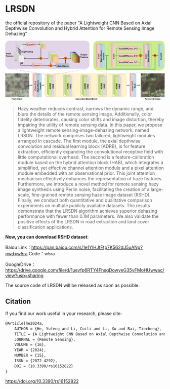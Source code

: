 # LRSDN
the official repository of the paper "A Lightweight CNN Based on Axial Depthwise Convolution and Hybrid Attention for Remote Sensing Image Dehazing"

<center>
<img src="./paper.png" alt="LRSDN" />
</center>



> Hazy weather reduces contrast, narrows the dynamic range, and blurs the details of the remote sensing image. Additionally, color fidelity deteriorates, causing color shifts and image distortion, thereby impairing the utility of remote sensing data. In this paper, we propose a lightweight remote sensing-image-dehazing network, named LRSDN. The network comprises two tailored, lightweight modules arranged in cascade. The first module, the axial depthwise convolution and residual learning block (ADRB), is for feature extraction, efficiently expanding the convolutional receptive field with little computational overhead. The second is a feature-calibration module based on the hybrid attention block (HAB), which integrates a simplified, yet effective channel attention module and a pixel attention module embedded with an observational prior. This joint attention mechanism effectively enhances the representation of haze features. Furthermore, we introduce a novel method for remote sensing hazy image synthesis using Perlin noise, facilitating the creation of a large-scale, fine-grained remote sensing haze image dataset (RSHD). Finally, we conduct both quantitative and qualitative comparison experiments on multiple publicly available datasets. The results demonstrate that the LRSDN algorithm achieves superior dehazing performance with fewer than 0.1M parameters. We also validate the positive effects of the LRSDN in road extraction and land cover classification applications.



**Now, you can download RSHD dataset**:

Baidu Link：https://pan.baidu.com/s/1e1YlHJtFtp7K562dJ5uANg?pwd=w5ra 
Code：w5ra



GoogleDrive：https://drive.google.com/file/d/1ueyfp6RTY4FhsgDowyeG35yFMoHUwwac/view?usp=sharing

The source code of LRSDN will be released as soon as possible.

## Citation

If you find our work useful in your research, please cite:

```tex
@Article{he2024a,
	AUTHOR = {He, Yufeng and Li, Cuili and Li, Xu and Bai, Tiecheng},
	TITLE = {A Lightweight CNN Based on Axial Depthwise Convolution and Hybrid Attention for Remote Sensing Image Dehazing},
	JOURNAL = {Remote Sensing},
	VOLUME = {16},
	YEAR = {2024},
	NUMBER = {15},
	ISSN = {2072-4292},
	DOI = {10.3390/rs16152822}
}
```

https://doi.org/10.3390/rs16152822





